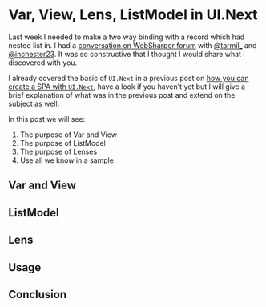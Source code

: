 # Var, View, Lens, ListModel in UI.Next

Last week I needed to make a two way binding with a record which had nested list in.
I had a [conversation on WebSharper forum](http://websharper.com/question/81323/what-would-be-the-best-way-to-make-a-two-way-binding-on-a-record-from-a-list-of-list) with [@tarmil_](https://twitter.com/Tarmil_) and [@inchester23](https://twitter.com/inchester). It was so constructive that I thought I would share what I discovered with you.

I already covered the basic of `UI.Next` in a previous post on [how you can create a SPA with `UI.Next`](http://kimsereyblog.blogspot.co.uk/2015/08/single-page-app-with-websharper-uinext.html),
have a look if you haven't yet but I will give a brief explanation of what was in the previous post and extend on the subject as well.

In this post we will see:
 1. The purpose of Var and View
 2. The purpose of ListModel
 3. The purpose of Lenses
 4. Use all we know in a sample

## Var and View

## ListModel

## Lens

## Usage

## Conclusion
